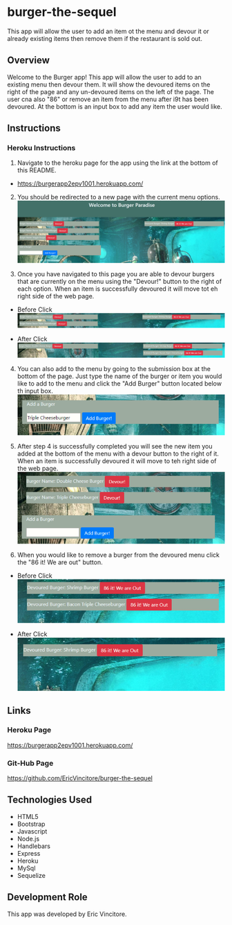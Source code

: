 # burger-the-sequel

This app will allow the user to add an item ot the menu and devour it or already existing items then remove them if the restaurant is sold out.

## Overview

Welcome to the Burger app! This app will allow the user to add to an existing menu then devour them. It will show the devoured items on the right of the page and any un-devoured items on the left of the page. The user cna also "86" or remove an item from the menu after i9t has been devoured. At the bottom is an input box to add any item the user would like.

## Instructions

### Heroku Instructions

1. Navigate to the heroku page for the app using the link at the bottom of this README.    
* https://burgerapp2epv1001.herokuapp.com/

2. You should be redirected to a new page with the current menu options.  
![Burger Page](public/img/homepage.PNG)

3. Once you have navigated to this page you are able to devour burgers that are currently on the menu using the "Devour!" button to the right of each option. When an item is successfully devoured it will move tot eh right side of the web page.  
* Before Click  
![Devour Button](public/img/devourR.PNG)  

* After Click  
![Devour Button](public/img/devourL.PNG)  


4. You can also add to the menu by going to the submission box at the bottom of the page. Just type the name of the burger or item you would like to add to the menu and click the "Add Burger" button located below th input box.  
![Input form and Submission Button](public/img/input.PNG)

5. After step 4 is successfully completed you will see the new item you added at the bottom of the menu with a devour button to the right of it. When an item is successfully devoured it will move to teh right side of the web page.  
![New Item](public/img/new.PNG)

6. When you would like to remove a burger from the devoured menu click the "86 it! We are out" button.
* Before Click  
![86 Button](public/img/86b.PNG)  

* After Click  
![86 Button](public/img/86a.PNG)  



## Links

### Heroku Page

https://burgerapp2epv1001.herokuapp.com/

### Git-Hub Page

https://github.com/EricVincitore/burger-the-sequel

## Technologies Used

* HTML5
* Bootstrap
* Javascript
* Node.js
* Handlebars
* Express
* Heroku
* MySql
* Sequelize


## Development Role

This app was developed by Eric Vincitore.